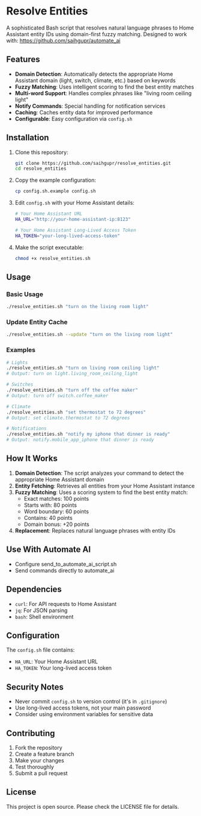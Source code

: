 # Resolve Entities

A sophisticated Bash script that resolves natural language phrases to Home Assistant entity IDs using domain-first fuzzy matching. Designed to work with: https://github.com/saihgupr/automate_ai

## Features

- **Domain Detection**: Automatically detects the appropriate Home Assistant domain (light, switch, climate, etc.) based on keywords
- **Fuzzy Matching**: Uses intelligent scoring to find the best entity matches
- **Multi-word Support**: Handles complex phrases like "living room ceiling light"
- **Notify Commands**: Special handling for notification services
- **Caching**: Caches entity data for improved performance
- **Configurable**: Easy configuration via `config.sh`

## Installation

1. Clone this repository:
   ```bash
   git clone https://github.com/saihgupr/resolve_entities.git
   cd resolve_entities
   ```

2. Copy the example configuration:
   ```bash
   cp config.sh.example config.sh
   ```

3. Edit `config.sh` with your Home Assistant details:
   ```bash
   # Your Home Assistant URL
   HA_URL="http://your-home-assistant-ip:8123"
   
   # Your Home Assistant Long-Lived Access Token
   HA_TOKEN="your-long-lived-access-token"
   ```

4. Make the script executable:
   ```bash
   chmod +x resolve_entities.sh
   ```

## Usage

### Basic Usage
```bash
./resolve_entities.sh "turn on the living room light"
```

### Update Entity Cache
```bash
./resolve_entities.sh --update "turn on the living room light"
```

### Examples
```bash
# Lights
./resolve_entities.sh "turn on living room ceiling light"
# Output: turn on light.living_room_ceiling_light

# Switches
./resolve_entities.sh "turn off the coffee maker"
# Output: turn off switch.coffee_maker

# Climate
./resolve_entities.sh "set thermostat to 72 degrees"
# Output: set climate.thermostat to 72 degrees

# Notifications
./resolve_entities.sh "notify my iphone that dinner is ready"
# Output: notify.mobile_app_iphone that dinner is ready
```

## How It Works

1. **Domain Detection**: The script analyzes your command to detect the appropriate Home Assistant domain
2. **Entity Fetching**: Retrieves all entities from your Home Assistant instance
3. **Fuzzy Matching**: Uses a scoring system to find the best entity match:
   - Exact matches: 100 points
   - Starts with: 80 points
   - Word boundary: 60 points
   - Contains: 40 points
   - Domain bonus: +20 points
4. **Replacement**: Replaces natural language phrases with entity IDs

## Use With Automate AI

- Configure send_to_automate_ai_script.sh
- Send commands directly to automate_ai

## Dependencies

- `curl`: For API requests to Home Assistant
- `jq`: For JSON parsing
- `bash`: Shell environment

## Configuration

The `config.sh` file contains:
- `HA_URL`: Your Home Assistant URL
- `HA_TOKEN`: Your long-lived access token

## Security Notes

- Never commit `config.sh` to version control (it's in `.gitignore`)
- Use long-lived access tokens, not your main password
- Consider using environment variables for sensitive data

## Contributing

1. Fork the repository
2. Create a feature branch
3. Make your changes
4. Test thoroughly
5. Submit a pull request

## License

This project is open source. Please check the LICENSE file for details.
